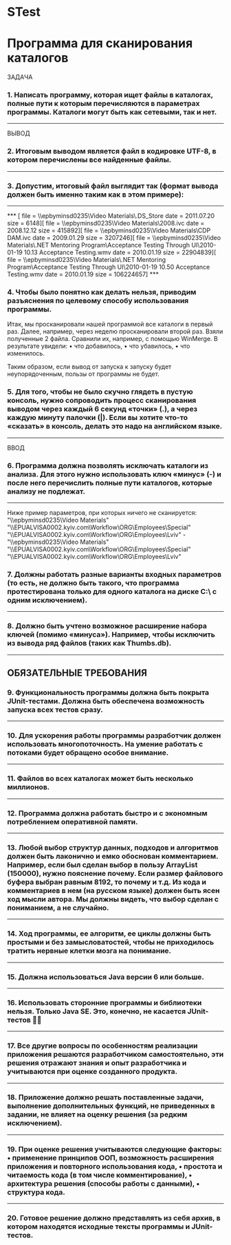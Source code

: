 # STest
<h1> Программа для сканирования каталогов </h1>
ЗАДАЧА 
<h3>1. Написать программу, которая ищет файлы в каталогах, полные пути к которым перечисляются в параметрах программы. Каталоги могут быть как сетевыми, так и нет.</h3> 
<hr>
ВЫВОД 
<h3>2. Итоговым выводом является файл в кодировке UTF-8, в котором перечислены все найденные файлы. </h3>
<hr>
<h3> 3. Допустим, итоговый файл выглядит так (формат вывода должен быть именно таким как в этом примере): </h3>
<hr>
***
[ 
file = \\epbyminsd0235\Video Materials\.DS_Store 
date = 2011.07.20 
size = 6148][ 
file = \\epbyminsd0235\Video Materials\2008.ivc 
date = 2008.12.12 
size = 415892][ 
file = \\epbyminsd0235\Video Materials\CDP DAM.ivc 
date = 2009.01.29 
size = 3207246][ 
file = \\epbyminsd0235\Video Materials\.NET Mentoring Program\Acceptance Testing Through UI\2010-01-19 10.13 Acceptance Testing.wmv 
date = 2010.01.19 
size = 22904839][ 
file = \\epbyminsd0235\Video Materials\.NET Mentoring Program\Acceptance Testing Through UI\2010-01-19 10.50 Acceptance Testing.wmv 
date = 2010.01.19 
size = 106224657] 
***
<h3>4. Чтобы было понятно как делать нельзя, приводим разъяснения по целевому способу использования программы. </h3>

Итак, мы просканировали нашей программой все каталоги в первый раз. Далее, например, через неделю просканировали второй раз. Взяли полученные 2 файла. Сравнили их, например, с помощью WinMerge. В результате увидели: 
• что добавилось, 
• что убавилось, 
• что изменилось. 

Таким образом, если вывод от запуска к запуску будет неупорядоченным, пользы от программы не будет. 
<h3>5. Для того, чтобы не было скучно глядеть в пустую консоль, нужно сопроводить процесс сканирования выводом через каждый 6 секунд «точки» (.), а через каждую минуту палочки (|). Если вы хотите что-то «сказать» в консоль, делать это надо на английском языке. </h3>
<hr>
ВВОД 
<h3> 6. Программа должна позволять исключать каталоги из анализа. Для этого нужно использовать ключ «минус» (-) и после него перечислить полные пути каталогов, которые анализу не подлежат. </h3>
<hr>
Ниже пример параметров, при которых ничего не сканируется: 
"\\epbyminsd0235\Video Materials" "\\EPUALVISA0002.kyiv.com\Workflow\ORG\Employees\Special" "\\EPUALVISA0002.kyiv.com\Workflow\ORG\Employees\Lviv" - "\\epbyminsd0235\Video Materials" "\\EPUALVISA0002.kyiv.com\Workflow\ORG\Employees\Special" "\\EPUALVISA0002.kyiv.com\Workflow\ORG\Employees\Lviv" 
<h3>7. Должны работать разные варианты входных параметров (то есть, не должно быть такого, что программа протестирована только для одного каталога на диске C:\ c одним исключением). </h3>
<hr>
<h3>8. Должно быть учтено возможное расширение набора ключей (помимо «минуса»). Например, чтобы исключить из вывода ряд файлов (таких как Thumbs.db). </h3>
<hr>
<h2>ОБЯЗАТЕЛЬНЫЕ ТРЕБОВАНИЯ </h2>
<h3>9. Функциональность программы должна быть покрыта JUnit-тестами. Должна быть обеспечена возможность запуска всех тестов сразу. </h3>
<hr>
<h3>10. Для ускорения работы программы разработчик должен использовать многопоточность. На умение работать с потоками будет обращено особое внимание. </h3>
<hr>
<h3>11. Файлов во всех каталогах может быть несколько миллионов. </h3>
<hr>
<h3>12. Программа должна работать быстро и с экономным потреблением оперативной памяти. </h3>
<hr>
<h3>13. Любой выбор структур данных, подходов и алгоритмов должен быть лаконично и емко обоснован комментарием. Например, если был сделан выбор в пользу ArrayList (150000), нужно пояснение почему. Если размер файлового буфера выбран равным 8192, то почему и т.д. Из кода и комментариев в нем (на русском языке) должен быть ясен ход мысли автора. Мы должны видеть, что выбор сделан с пониманием, а не случайно. </h3>
<hr>
<h3>14. Ход программы, ее алгоритм, ее циклы должны быть простыми и без замысловатостей, чтобы не приходилось тратить нервные клетки мозга на понимание. </h3>
<hr>
<h3>15. Должна использоваться Java версии 6 или больше. </h3>
<hr>
<h3>16. Использовать сторонние программы и библиотеки нельзя. Только Java SE. Это, конечно, не касается JUnit- тестов </h3>
<hr>
<h3>17. Все другие вопросы по особенностям реализации приложения решаются разработчиком самостоятельно, эти решения отражают знания и опыт разработчика и учитываются при оценке созданного продукта. </h3>
<hr>
<h3>18. Приложение должно решать поставленные задачи, выполнение дополнительных функций, не приведенных в задании, не влияет на оценку решения (за редким исключением). </h3>
<hr>
<h3>19. При оценке решения учитываются следующие факторы: 
• применение принципов ООП, возможность расширения приложения и повторного использования кода, 
• простота и читаемость кода (в том числе комментирование), 
• архитектура решения (способы работы с данными), 
• структура кода. </h3>
<hr>
<h3>20. Готовое решение должно представлять из себя архив, в котором находятся исходные тексты программы и JUnit-тестов. </h3>
